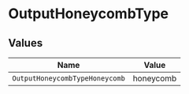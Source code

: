 # OutputHoneycombType


## Values

| Name                           | Value                          |
| ------------------------------ | ------------------------------ |
| `OutputHoneycombTypeHoneycomb` | honeycomb                      |